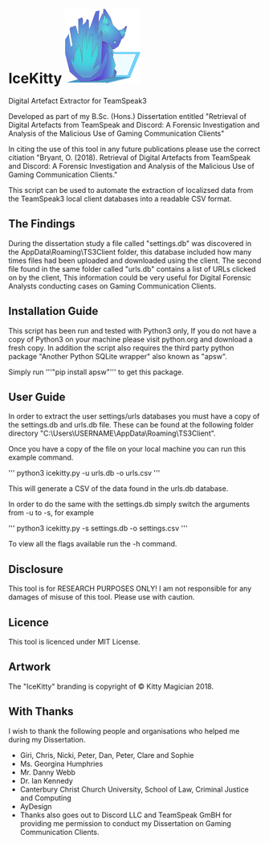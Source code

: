 # IceKitty ![IceKitty](https://github.com/kittymagician/IceKitty/blob/master/img/icekitty.png)
Digital Artefact Extractor for TeamSpeak3

Developed as part of my B.Sc. (Hons.) Dissertation entitled "Retrieval of Digital Artefacts from TeamSpeak and Discord: A Forensic Investigation and Analysis of the Malicious Use of Gaming Communication Clients"

In citing the use of this tool in any future publications please use the correct citiation "Bryant, O. (2018). Retrieval of Digital Artefacts from TeamSpeak and Discord: A Forensic Investigation and Analysis of the Malicious Use of Gaming Communication Clients."

This script can be used to automate the extraction of localizsed data from the TeamSpeak3 local client databases into a readable CSV format.


## The Findings
During the dissertation study a file called "settings.db" was discovered in the AppData\Roaming\TS3Client folder, this database included how many times files had been uploaded and downloaded using the client.
The second file found in the same folder called "urls.db" contains a list of URLs clicked on by the client, This information could be very useful for Digital Forensic Analysts conducting cases on Gaming Communication Clients.



## Installation Guide
This script has been run and tested with Python3 only, If you do not have a copy of Python3 on your machine please visit python.org and download a fresh copy.
In addition the script also requires the third party python package "Another Python SQLite wrapper" also known as "apsw". 

Simply run '''"pip install apsw"''' to get this package.

## User Guide
In order to extract the user settings/urls databases you must have a copy of the settings.db and urls.db file. These can be found at the following folder directory "C:\Users\USERNAME\AppData\Roaming\TS3Client".

Once you have a copy of the file on your local machine you can run this example command.

'''
python3 icekitty.py -u urls.db -o urls.csv
'''

This will generate a CSV of the data found in the urls.db database.

In order to do the same with the settings.db simply switch the arguments from -u to -s, for example

'''
python3 icekitty.py -s settings.db -o settings.csv
'''

To view all the flags available run the -h command.


## Disclosure
This tool is for RESEARCH PURPOSES ONLY! I am not responsible for any damages of misuse of this tool. Please use with caution. 


## Licence
This tool is licenced under MIT License.

## Artwork
The "IceKitty" branding is copyright of © Kitty Magician 2018.

## With Thanks
I wish to thank the following people and organisations who helped me during my Dissertation.
- Giri, Chris, Nicki, Peter, Dan, Peter, Clare and Sophie
- Ms. Georgina Humphries
- Mr. Danny Webb
- Dr. Ian Kennedy
- Canterbury Christ Church University, School of Law, Criminal Justice and Computing
- AyDesign
- Thanks also goes out to Discord LLC and TeamSpeak GmBH for providing me permission to conduct my Dissertation on Gaming Communication Clients.

